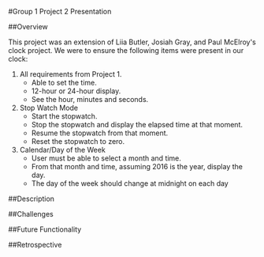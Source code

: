 #Group 1 Project 2 Presentation

##Overview

This project was an extension of Liia Butler, Josiah Gray, and Paul McElroy's clock project.  We were to ensure the following items were present in our clock:

1. All requirements from Project 1.
	* Able to set the time.
	* 12-hour or 24-hour display.
	* See the hour, minutes and seconds.
2. Stop Watch Mode
	* Start the stopwatch.
	* Stop the stopwatch and display the elapsed time at that moment.
	* Resume the stopwatch from that moment.
	* Reset the stopwatch to zero.
3. Calendar/Day of the Week
	* User must be able to select a month and time.
	*  From that month and time, assuming 2016 is the year, display the day.
	* The day of the week should change at midnight on each day
	
	
##Description

##Challenges

##Future Functionality

##Retrospective